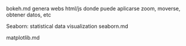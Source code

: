 bokeh.md
genera webs html/js donde puede aplicarse zoom, moverse, obtener datos, etc


Seaborn: statistical data visualization
seaborn.md


matplotlib.md
